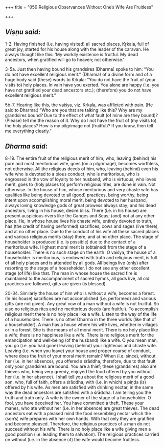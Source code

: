 +++
title = "059  Religious Observances Without One’s Wife Are Fruitless"

+++
 

## *Viṣṇu said*:

1-2. Having finished (i.e. having visited) all sacred places, Kṛkala, full of great joy, started for his house along with the leader of the caravan. He always thought like this: ‘My worldly existence is fruitful. My dead ancestors, when gratified will go to heaven; not otherwise.’

3-5a. Just then having bound his grandsires (Dharma) spoke to him: “You do not have excellent religious merit.” (Dharma) of a divine form and of a huge body said (these) words to Kṛkala: “You do not have the fruit of (your visits to) holy places. In vain have you exerted. You alone are happy (i.e. you have not gratified your dead ancestors etc.); (therefore) you do not have excellent religious merit.”

5b-7. Hearing like this, the vaiśya, viz. Kṛkala, was afflicted with pain. (He said to Dharma:) “Who are you that are talking like this? Why are my grandsires bound? Due to the effect of what fault (of mine are they bound)? (Please) tell me the reason of it. Why do I not have the fruit of (my visits to) the holy places? How is my pilgrimage not (fruitful)? If you know, then tell me everything clearly.”

## *Dharma said*:

8-19. The entire fruit of the religious merit of him, who, leaving (behind) his pure and most meritorious wife, goes (on a pilgrimage), becomes worthless, not otherwise. All the religious deeds of him, who, leaving (behind) even his wife who is devoted to a pious conduct, who is meritorious, who is engrossed in the vow of loyalty to her husband, who is virtuous, who loves merit, goes to (holy places to) perform religious rites, are done in vain. Not otherwise. In the house of him, whose meritorious and very chaste wife has qualities like being devoted to all (good) practices, being worthy, being intent upon accomplishing moral merit, being devoted to her husband, always loving knowledge gods of great prowess always stay; and his dead ancestors, living in his house, desire bliss. There (i.e. in his house) are present auspicious rivers like the Ganges and Seas; (and) not at any other place. He, in whose house lives his chaste wife, entirely devoted to truth, has (the credit of having performed) sacrifices; cows and sages (live there), and at no other place. Due to the conduct of his wife all these sacred places and various religious merits (stay) there, and at no other place. The stage of householder is produced (i.e. is possible) due to the contact of a meritorious wife. Highest moral merit is (obtained) from the stage of a householder. There is no such stage on the earth. O vaiśya, the house of a householder is meritorious, is endowed with truth and religious merit, is full of all holy places and is attended by all gods. All beings live (only) after resorting to the stage of a householder. I do not see any other excellent stage (of life) like that. The man in whose house the sacred fire is maintained to the accompaniment of sacred hymns, all gods live, all old practices are followed, gifts are given (is blessed).

20-34. Similarly the house of him who is without a wife, becomes a forest. (In his house) sacrifices are not accomplished (i.e. performed) and various gifts (are not given). Any great vow of a man without a wife is not fruitful. So also no religious rites and no meritorious deeds (are fruitful). To accomplish religious merit there is no holy place like a wife. Listen to the way of the life of a householder. There is no other Dharma in the three worlds (like that of a householder). A man has a house where his wife lives, whether in villages or in a forest. She is the means of all moral merit. There is no holy place like a wife; there is no happiness like a wife. There is no religious merit for the emancipation and well-being (of the husband) like a wife. O you mean man, you go (i.e. you had gone) leaving (behind) your righteous and chaste wife. Leaving (i.e. when you leave) your house and proper course of conduct, where does the fruit of your moral merit remain? When (i.e. since), without her (i.e. in her absence), you offered a śrāddha, therefore, due to that fault only your grandsires are bound. You are a thief; these (grandsires) also are thieves who, being very greedy, enjoyed the food offered by you without her (i.e. in her absence). I shall tell you about the religious merit of a good son, who, full of faith, offers a śrāddha, with (i.e. in which) a piṇḍa (is) offered by his wife. As men are satisfied with drinking nectar, in the same way the dead ancestors are satisfied with a śrāddha. I am telling you the truth and truth only. A wife is the owner of the stage of a householder. O fool, you have deceived her. You have committed a theft. These your manes, who ate without her (i.e. in her absence) are great thieves. The dead ancestors eat with a pleased mind the food resembling nectar which the (son’s) wife prepares with her own hands. With that only they are gratified and become pleased. Therefore, the religious practices of a man do not succeed without his wife. There is no holy place like a wife giving men a good position (i.e. leading them to salvation). The religious practices carried on without (i.e. in the absence of) the wife would become fruitless.


